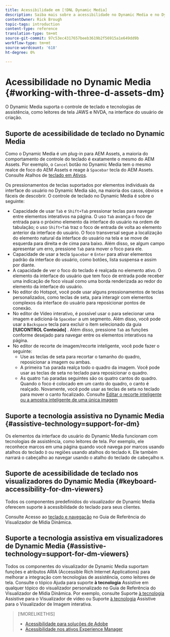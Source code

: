 ```yaml
---
title: Acessibilidade em [!DNL Dynamic Media]
description: Saiba mais sobre a acessibilidade no Dynamic Media e no Dynamic Media Viewers
contentOwner: Rick Brough
topic-tags: introduction
content-type: reference
translation-type: tm+mt
source-git-commit: 97c53ec4317657beeb3619b2f56915a1e649dd9b
workflow-type: tm+mt
source-wordcount: '618'
ht-degree: 0%

---
```



# Acessibilidade no Dynamic Media {#working-with-three-d-assets-dm}

O Dynamic Media suporta o controle de teclado e tecnologias de assistência, como leitores de tela JAWS e NVDA, na interface do usuário de criação.

## Suporte de acessibilidade de teclado no Dynamic Media

Como o Dynamic Media é um plug-in para AEM Assets, a maioria do comportamento de controle do teclado é exatamente o mesmo do AEM Assets. Por exemplo, o `Cancel` botão no Dynamic Media tem o mesmo realce de foco do AEM Assets e reage à `Spacebar` tecla do AEM Assets. Consulte Atalhos de [teclado em Ativos](/help/assets/accessibility.md#keyboard-shortcuts).

Os pressionamentos de teclas suportados por elementos individuais da interface do usuário no Dynamic Media são, na maioria dos casos, óbvios e fáceis de descobrir. O controle de teclado no Dynamic Media é sobre o seguinte:

* Capacidade de usar `Tab` e `Shift+Tab` pressionar teclas para navegar entre elementos interativos na página.
O uso `Tab` avança o foco de entrada para o próximo elemento da interface do usuário na ordem de tabulação; o uso `Shift+Tab` traz o foco de entrada de volta ao elemento anterior da interface do usuário.
O foco transversal segue a localização do elemento natural da interface do usuário na tela e se move de esquerda para direita e de cima para baixo. Além disso, se algum campo apresentar um erro, pressione `Tab` para mover o foco para ele.
* Capacidade de usar a tecla `Spacebar` e `Enter` para ativar elementos padrão da interface do usuário, como botões, lista suspensa e assim por diante.
* A capacidade de ver o foco do teclado é realçada no elemento ativo. O elemento da interface do usuário que tem foco de entrada pode receber uma indicação de foco visual como uma borda renderizada ao redor do elemento da interface do usuário.
* No editor do Hotspot, você pode usar alguns pressionamentos de teclas personalizados, como teclas de seta, para interagir com elementos complexos da interface do usuário para reposicionar pontos de conexão.
* No editor de Vídeo interativo, é possível usar o para selecionar uma imagem e adicioná-la `Spacebar` a um segmento. Além disso, você pode usar a `Backspace` tecla para excluir o item selecionado da guia **[!UICONTROL Conteúdo]** . Além disso, pressione `Tab` as funções conforme desejado para navegar entre os elementos interativos na página.
* No editor de recorte de imagem/recorte inteligente, você pode fazer o seguinte:
   * Use as teclas de seta para recortar o tamanho do quadro, reposicionar a imagem ou ambas.
   * A primeira `Tab` parada realça todo o quadro da imagem. Você pode usar as teclas de seta no teclado para reposicionar o quadro.
   * As quatro `Tab` paradas seguintes são os quatro cantos do quadro. Quando o foco é colocado em um canto do quadro, o canto é realçado. Novamente, você pode usar as teclas de seta no teclado para mover o canto focalizado.
Consulte [Editar o recorte inteligente ou a amostra inteligente de uma única imagem](/help/assets/dynamic-media/image-profiles.md#editing-the-smart-crop-or-smart-swatch-of-a-single-image)

<!-- Keyboarding is the same because Dynamic Media is using the same UI library (Coral 3 (AEM 6.5) or Coral Spectrum (in Skyline)) as entire AEM Assets.  -->

<!-- In the Hotspot editor, Dynamic Media lets you use arrow keys to control the position of a hot spot. See [Carousel Banners](/help/assets/dynamic-media/carousel-banners.md##adding-hotspots-or-image-maps-to-an-image-banner) or [Interactive Images](/help/assets/dynamic-media/interactive-images.md#adding-hotspots-to-an-image-banner)  -->

<!-- I think we should definitely mention this in the DM-specific area of documentation for keyboard support. -->

<!-- I would not get into much of details of specific keyboard support logic of these editors. One of the reasons - chances are that accessibility support will receive Phase2-like attention, with more holistic approach. -->

## Suporte a tecnologia assistiva no Dynamic Media {#assistive-technology=support-for-dm}

Os elementos da interface do usuário do Dynamic Media funcionam com tecnologias de assistência, como leitores de tela. Por exemplo, ele reconhece marcos em uma página quando você navega por marcos usando atalhos do teclado `D` ou regiões usando atalhos do teclado `R`. Ele também narrará o cabeçalho ao navegar usando o atalho do teclado de cabeçalho `H`.

## Suporte de acessibilidade de teclado nos visualizadores do Dynamic Media {#keyboard-accessibility-for-dm-viewers}

Todos os componentes predefinidos do visualizador de Dynamic Media oferecem suporte à acessibilidade do teclado para seus clientes.

Consulte Acesso ao [teclado e navegação](https://docs.adobe.com/content/help/en/dynamic-media-developer-resources/library/c-keyboard-accessibility.html) no Guia de Referência do Visualizador de Mídia Dinâmica.

## Suporte a tecnologia assistiva em visualizadores de Dynamic Media {#assistive-technology=support-for-dm-viewers}

Todos os componentes do visualizador de Dynamic Media suportam funções e atributos ARIA (Accessible Rich Internet Applications) para melhorar a integração com tecnologias de assistência, como leitores de tela.
Consulte o tópico Ajuda para suporte **à tecnologia** Assistive em qualquer tópico do visualizador personalizado no Guia de Referência do Visualizador de Mídia Dinâmica. Por exemplo, consulte Suporte [à tecnologia](https://docs.adobe.com/content/help/en/dynamic-media-developer-resources/library/viewers-aem-assets-dmc/video/r-html5-video-viewer-20-assistive.html) Assistive para o Visualizador de vídeo ou Suporte [à tecnologia](https://experienceleague.adobe.com/docs/dynamic-media-developer-resources/library/viewers-for-aem-assets-only/interactive-images/c-html5-aem-interactive-image-assistive.html?lang=en#viewers-for-aem-assets-only) Assistive para o Visualizador de Imagem interativa.

>[!MORELIKETHIS]
>
>* [Acessibilidade para soluções de Adobe](https://www.adobe.com/accessibility.html)
>* [Acessibilidade nos ativos Experience Manager](/help/assets/dynamic-media/accessibility-dm.md)

